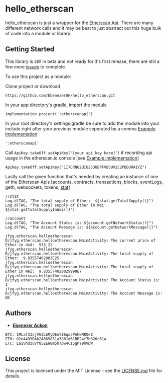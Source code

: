 # hello_etherscan

hello_etherscan is just a wrapper for the [Etherscan Api](https://etherscan.io/apis).  There are many different network calls and it may be best to just abstract out this huge bulk of code into a module or library.

## Getting Started

This library is still in beta and not ready for it's first release, there are still a few more [issues](https://github.com/EbenezerGH/hello_etherscan/issues) to complete.

To use this project as a module:

Clone project or download
```
https://github.com/EbenezerGH/hello_etherscan.git
```

In your app directory's gradle, import the module
```
implementation project(':etherscanapi')
```
In your root directory's settings.gradle be sure to add the module into your include right after your previous module seperated by a comma [Example Implementation](https://github.com/EbenezerGH/hello_etherscan/blob/master/settings.gradle)
```
':etherscanapi'
```

Call `ApiKey.takeOff.setApiKey("[your api key here]")` if recording api usage in the etherscan.io console [see [Example implementation](https://github.com/EbenezerGH/hello_etherscan/blob/master/app/src/main/java/jfyg/etherscan/helloetherescan/HelloEtherscanApplication.kt)]
```
ApiKey.takeOff.setApiKey("1I7CRNU2QIU253UBPFVB5UV2C2PBDURAIYZ")
```

Lastly call the given function that's needed by creating an instance of one of the Etherscan Apis [accounts, contracts, transactions, blocks, eventLogs, geth, websockets, tokens, [stat](https://etherscan.io/apis#stats)]

```
//stat
Log.d(TAG, "The total supply of Ether:  ${stat.getTotalSupply()}")
Log.d(TAG, "The total supply of Ether in Wei:  ${stat.getTotalSupplyInWei()}")

//account
Log.d(TAG, "The Account Status is: ${account.getNetworkStatus()}")
Log.d(TAG, "The Account Message is: ${account.getNetworkMessage()}")
```
```
jfyg.etherscan.helloetherescan D/jfyg.etherscan.helloetherescan.MainActivity: The current price of Ether in Usd:  533.22
jfyg.etherscan.helloetherescan D/jfyg.etherscan.helloetherescan.MainActivity: The total supply of Ether:  9.83557402803E25
jfyg.etherscan.helloetherescan D/jfyg.etherscan.helloetherescan.MainActivity: The total supply of Ether in Wei:  9.835574028029999E7
jfyg.etherscan.helloetherescan D/jfyg.etherscan.helloetherescan.MainActivity: The Account Status is: 1
jfyg.etherscan.helloetherescan D/jfyg.etherscan.helloetherescan.MainActivity: The Account Message is: OK
```

## Authors

* [**Ebenezer Ackon**](http://www.ebenezerackon.com/)

```
BTC: 1MLaf31sjVG3LbMyQEuY16qosPAhwNRQeZ
ETH: 82e4499D4b2A669831a3881d61BB24f7b620c61a
LTC: La1vhdzuVY85EEW8m5hTpw4C15gPY9hVDW
```

## License

This project is licensed under the MIT License - see the [LICENSE.md](LICENSE.md) file for details.
